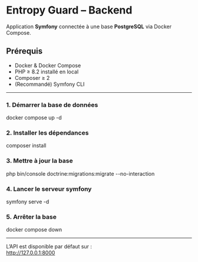 # Entropy Guard – Backend

Application **Symfony** connectée à une base **PostgreSQL** via Docker Compose.

## Prérequis
- Docker & Docker Compose
- PHP ≥ 8.2 installé en local
- Composer ≥ 2
- (Recommandé) Symfony CLI

---

### 1. Démarrer la base de données
docker compose up -d


### 2. Installer les dépendances
composer install

### 3. Mettre à jour la base
php bin/console doctrine:migrations:migrate --no-interaction

### 4. Lancer le serveur symfony 
symfony serve -d

### 5. Arrêter la base
docker compose down

---

L’API est disponible par défaut sur :  
http://127.0.0.1:8000